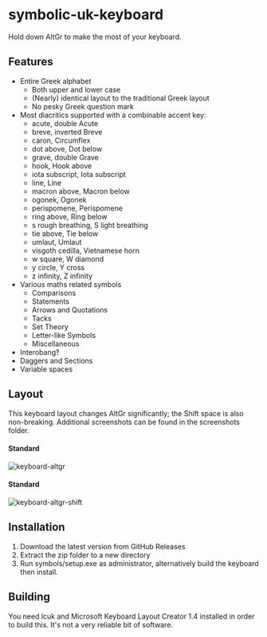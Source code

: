 symbolic-uk-keyboard
====================

Hold down AltGr to make the most of your keyboard.

## Features

* Entire Greek alphabet
	* Both upper and lower case
	* (Nearly) identical layout to the traditional Greek layout
	* No pesky Greek question mark
* Most diacritics supported with a combinable accent key:
	* acute, double Acute
	* breve, inverted Breve
	* caron, Circumflex
	* dot above, Dot below
	* grave, double Grave
	* hook, Hook above
	* iota subscript, Iota subscript
	* line, Line
	* macron above, Macron below
	* ogonek, Ogonek
	* perispomene, Perispomene
	* ring above, Ring below
	* s rough breathing, S light breathing
	* tie above, Tie below
	* umlaut, Umlaut
	* visgoth cedilla, Vietnamese horn
	* w square, W diamond
	* y circle, Y cross
	* z infinity, Z infinity
* Various maths related symbols
	* Comparisons
	* Statements
	* Arrows and Quotations
	* Tacks
	* Set Theory
	* Letter-like Symbols
	* Miscellaneous
* Interobang‽
* Daggers and Sections
* Variable spaces
	
## Layout

This keyboard layout changes AltGr significantly; the Shift space is also non-breaking. Additional screenshots can be found in the screenshots folder.

#### Standard

![keyboard-altgr](https://raw.githubusercontent.com/mattconsto/symbolic-uk-keyboard/master/screenshots/keyboard-altgr.png)

#### Standard

![keyboard-altgr-shift](https://raw.githubusercontent.com/mattconsto/symbolic-uk-keyboard/master/screenshots/keyboard-altgr-shift.png)

## Installation

1. Download the latest version from GitHub Releases
2. Extract the zip folder to a new directory
3. Run symbols/setup.exe as administrator, alternatively build the keyboard then install.

## Building

You need lcuk and Microsoft Keyboard Layout Creator 1.4 installed in order to build this. It's not a very reliable bit of software.
